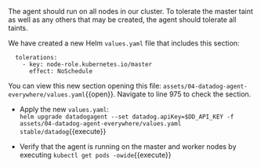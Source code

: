 The agent should run on all nodes in our cluster. To tolerate the master taint as well as any others that may be created, the agent should tolerate all taints.

We have created a new Helm `values.yaml` file that includes this section:

```
  tolerations:
    - key: node-role.kubernetes.io/master
      effect: NoSchedule
```

You can view this new section opening this file: `assets/04-datadog-agent-everywhere/values.yaml`{{open}}. Navigate to line 975 to check the section.

* Apply the new `values.yaml`: <br/>
`helm upgrade datadogagent --set datadog.apiKey=$DD_API_KEY -f assets/04-datadog-agent-everywhere/values.yaml stable/datadog`{{execute}}

* Verify that the agent is running on the master and worker nodes by executing `kubectl get pods -owide`{{execute}}
